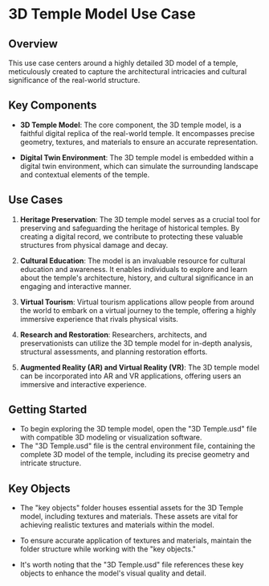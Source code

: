 # 3D Temple Model Use Case 

## Overview

This use case centers around a highly detailed 3D model of a temple, meticulously created to capture the architectural intricacies and cultural significance of the real-world structure.
## Key Components

- **3D Temple Model**: The core component, the 3D temple model, is a faithful digital replica of the real-world temple. It encompasses precise geometry, textures, and materials to ensure an accurate representation.

- **Digital Twin Environment**: The 3D temple model is embedded within a digital twin environment, which can simulate the surrounding landscape and contextual elements of the temple.

## Use Cases

1. **Heritage Preservation**: The 3D temple model serves as a crucial tool for preserving and safeguarding the heritage of historical temples. By creating a digital record, we contribute to protecting these valuable structures from physical damage and decay.

2. **Cultural Education**: The model is an invaluable resource for cultural education and awareness. It enables individuals to explore and learn about the temple's architecture, history, and cultural significance in an engaging and interactive manner.

3. **Virtual Tourism**: Virtual tourism applications allow people from around the world to embark on a virtual journey to the temple, offering a highly immersive experience that rivals physical visits.

4. **Research and Restoration**: Researchers, architects, and preservationists can utilize the 3D temple model for in-depth analysis, structural assessments, and planning restoration efforts.

5. **Augmented Reality (AR) and Virtual Reality (VR)**: The 3D temple model can be incorporated into AR and VR applications, offering users an immersive and interactive experience.

## Getting Started

- To begin exploring the 3D temple model, open the "3D Temple.usd" file with compatible 3D modeling or visualization software.
- The "3D Temple.usd" file is the central environment file, containing the complete 3D model of the temple, including its precise geometry and intricate structure.

## Key Objects

- The "key objects" folder houses essential assets for the 3D Temple model, including textures and materials. These assets are vital for achieving realistic textures and materials within the model.

- To ensure accurate application of textures and materials, maintain the folder structure while working with the "key objects."

- It's worth noting that the "3D Temple.usd" file references these key objects to enhance the model's visual quality and detail.
